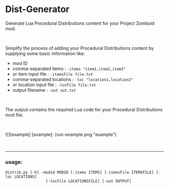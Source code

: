 # Dist-Generator
Generate Lua Procedural Distributions content for your Project Zomboid mod.

<br>

Simplify the process of adding your Procedural Distributions content by supplying some basic information like:
* mod ID
* comma-separated items      :  `-items "item1,item2,item3"`
* or item input file         :  `-itemsFile file.txt`
* comma-separated locations  :  `-loc "location1,location2"`
* or location input file     :  `-locFile file.txt`
* output filename            :  `-out out.txt`

<br>

The output contains the required Lua code for your Procedural Distributions mod file.

<br>

![][example]
[example]: (run-example.png "example")

<br>

-----
### usage: 
```
distrib.py [-h] -modid MODID [-items ITEMS] [-itemsFile ITEMSFILE] [-loc LOCATIONS]
                  [-locFile LOCATIONSFILE] [-out OUTPUT]
```
